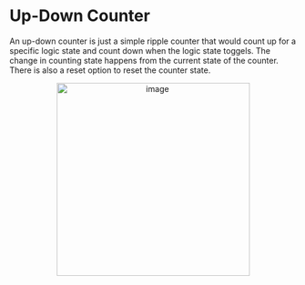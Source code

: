 # Up-Down Counter

An up-down counter is just a simple ripple counter that would count up for a specific logic state and count down when the logic state toggels. 
The change in counting state happens from the current state of the counter. There is also a reset option to reset the counter state.

<p align = "center">
  
<img width="339" alt="image" src="https://user-images.githubusercontent.com/82091082/211073512-24501ecf-695a-4864-839e-ee360d239eef.png">
  
</p>
